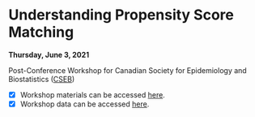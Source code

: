 # Understanding Propensity Score Matching

**Thursday, June 3, 2021**

Post-Conference Workshop for Canadian Society for Epidemiology and Biostatistics ([CSEB](https://cseb.ca/conferences/2021-conference/))

- [x] Workshop materials can be accessed [here](https://ehsanx.github.io/psw/).
- [x] Workshop data can be accessed [here](https://github.com/ehsanx/psw/tree/main/data).
